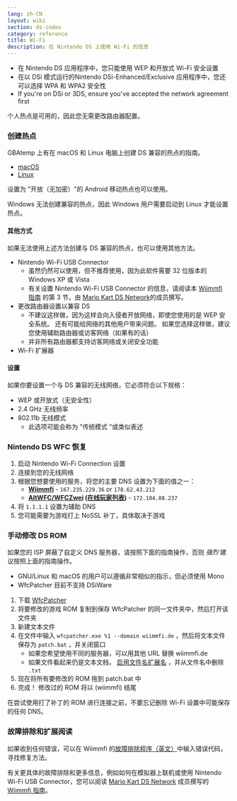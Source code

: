 ```yaml
---
lang: zh-CN
layout: wiki
section: ds-index
category: reference
title: Wi-Fi
description: 在 Nintendo DS 上使用 Wi-Fi 的信息
---
```


- 在 Nintendo DS 应用程序中，您只能使用 WEP 和开放式 Wi-Fi 安全设置
- 在以 DSi 模式运行的Nintendo DSi-Enhanced/Exclusive 应用程序中，您还可以选择 WPA 和 WPA2 安全性
- If you're on DSi or 3DS, ensure you've accepted the network agreement first

个人热点是可用的，因此您无需更改路由器配置。

### 创建热点
GBAtemp 上有在 macOS 和 Linux 电脑上创建 DS 兼容的热点的指南。
- [macOS](https://gbatemp.net/threads/571658)
- [Linux](https://gbatemp.net/threads/543283)

设置为 "开放（无加密）"的 Android 移动热点也可以使用。

Windows 无法创建兼容的热点，因此 Windows 用户需要启动到 Linux 才能设置热点。
#### 其他方式
如果无法使用上述方法创建与 DS 兼容的热点，也可以使用其他方法。
- Nintendo Wi-Fi USB Connector
    - 虽然仍然可以使用，但不推荐使用，因为此软件需要 32 位版本的 Windows XP 或 Vista
    - 有关设置 Nintendo Wi-Fi USB Connector 的信息，请阅读本 [Wiimmfi 指南](https://docs.google.com/document/d/1f3PChwQig40UaiPXlh-Gi5CggGiBPzyrpiecLZlT8ZE/edit?usp=sharing) 的第 3 节，由 [Mario Kart DS Network](https://discord.gg/pa9bea6)的成员撰写。
- 更改路由器设置以兼容 DS
    - 不建议这样做，因为这样会向入侵者开放网络，即使您使用的是 WEP 安全系统。 还有可能给网络的其他用户带来问题。 如果您选择这样做，建议您使用辅助路由器或访客网络（如果有的话）
    - 并非所有路由器都支持访客网络或关闭安全功能
- Wi-Fi 扩展器

#### 设置
如果你要设置一个与 DS 兼容的无线网络，它必须符合以下规格：
- WEP 或开放式（无安全性）
- 2.4 GHz 无线频率
- 802.11b 无线模式
    - 此选项可能会称为 "传统模式 "或类似表述

### Nintendo DS WFC 恢复
1. 启动 Nintendo Wi-Fi Connection 设置
1. 连接到您的无线网络
1. 根据您想要使用的服务，将您的主要 DNS 设置为下面的值之一：
    - **[Wiimmfi](https://wiimmfi.de)** - `167.235.229.36` or `178.62.43.212`
    - **[AltWFC/WFCZwei](https://save-nintendo-wifi.com/) ([在线玩家列表](http://zwei.moe:9001))** - `172.104.88.237`
1. 将 `1.1.1.1` 设置为辅助 DNS
1. 您可能需要为游戏打上 NoSSL 补丁，具体取决于游戏

### 手动修改 DS ROM
如果您的 ISP 屏蔽了自定义 DNS 服务器，请按照下面的指南操作，否则 *强烈* 建议按照上面的指南操作。

- GNU/Linux 和 macOS 的用户可以遵循非常相似的指示，但必须使用 Mono
- WfcPatcher 目前不支持 DSiWare

1. 下载 [WfcPatcher](https://github.com/AdmiralCurtiss/WfcPatcher/releases)
1. 将要修改的游戏 ROM 复制到保存 WfcPatcher 的同一文件夹中，然后打开该文件夹
1. 新建文本文件
1. 在文件中输入 `wfcpatcher.exe %1 --domain wiimmfi.de` ，然后将文本文件保存为 `patch.bat` ，并关闭窗口
    - 如果您希望使用不同的服务器，可以用其他 URL 替换 wiimmfi.de
    - 如果文件看起来仍是文本文档， [启用文件名扩展名](https://dsi.cfw.guide/file-extensions-%28windows%29) ，并从文件名中删除 `.txt`
1. 现在将所有要修改的 ROM 拖到 patch.bat 中
1. 完成！ 修改过的 ROM 将以 (wiimmfi) 结尾

在尝试使用打了补丁的 ROM 进行连接之前，不要忘记删除 Wi-Fi 设置中可能保存的任何 DNS。

### 故障排除和扩展阅读
如果收到任何错误，可以在 Wiimmfi 的[故障排除程序（英文）](https://wiimmfi.de/error)中输入错误代码，寻找修复方法。

有关更具体的故障排除和更多信息，例如如何在模拟器上联机或使用 Nintendo Wi-Fi USB Connector，您可以阅读 [Mario Kart DS Network](https://discord.gg/pa9bea6) 成员撰写的 [Wiimmfi 指南](https://docs.google.com/document/d/1f3PChwQig40UaiPXlh-Gi5CggGiBPzyrpiecLZlT8ZE/edit?usp=sharing)。
